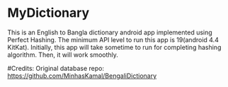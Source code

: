 # MyDictionary

This is an English to Bangla dictionary android app implemented using Perfect Hashing. The minimum API level to run this app is 19(android 4.4 KitKat).
Initially, this app will take sometime to run for completing hashing algorithm. Then, it will work smoothly.

#Credits: 
Original database repo: https://github.com/MinhasKamal/BengaliDictionary
